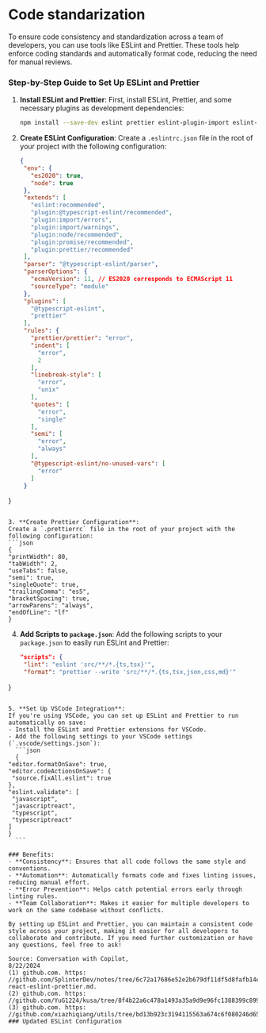 # Code standarization
To ensure code consistency and standardization across a team of developers, you can use tools like ESLint and Prettier. These tools help enforce coding standards and automatically format code, reducing the need for manual reviews.

### Step-by-Step Guide to Set Up ESLint and Prettier

1. **Install ESLint and Prettier**:
   First, install ESLint, Prettier, and some necessary plugins as development dependencies:
   ```bash
   npm install --save-dev eslint prettier eslint-plugin-import eslint-plugin-node eslint-plugin-promise eslint-plugin-standard eslint-config-prettier eslint-plugin-prettier
   ```

2. **Create ESLint Configuration**:
   Create a `.eslintrc.json` file in the root of your project with the following configuration:
   ```json
   {
    "env": {
      "es2020": true,
      "node": true
    },
    "extends": [
      "eslint:recommended",
      "plugin:@typescript-eslint/recommended",
      "plugin:import/errors",
      "plugin:import/warnings",
      "plugin:node/recommended",
      "plugin:promise/recommended",
      "plugin:prettier/recommended"
    ],
    "parser": "@typescript-eslint/parser",
    "parserOptions": {
      "ecmaVersion": 11, // ES2020 corresponds to ECMAScript 11
      "sourceType": "module"
    },
    "plugins": [
      "@typescript-eslint",
      "prettier"
    ],
    "rules": {
      "prettier/prettier": "error",
      "indent": [
        "error",
        2
      ],
      "linebreak-style": [
        "error",
        "unix"
      ],
      "quotes": [
        "error",
        "single"
      ],
      "semi": [
        "error",
        "always"
      ],
      "@typescript-eslint/no-unused-vars": [
        "error"
      ]
    }
  }
   ```

3. **Create Prettier Configuration**:
   Create a `.prettierrc` file in the root of your project with the following configuration:
   ```json
   {
  "printWidth": 80,
  "tabWidth": 2,
  "useTabs": false,
  "semi": true,
  "singleQuote": true,
  "trailingComma": "es5",
  "bracketSpacing": true,
  "arrowParens": "always",
  "endOfLine": "lf"
}
   ```

4. **Add Scripts to `package.json`**:
   Add the following scripts to your `package.json` to easily run ESLint and Prettier:
   ```json
   "scripts": {
    "lint": "eslint 'src/**/*.{ts,tsx}'",
    "format": "prettier --write 'src/**/*.{ts,tsx,json,css,md}'"
  }
   ```

5. **Set Up VSCode Integration**:
   If you're using VSCode, you can set up ESLint and Prettier to run automatically on save:
   - Install the ESLint and Prettier extensions for VSCode.
   - Add the following settings to your VSCode settings (`.vscode/settings.json`):
     ```json
     {
  "editor.formatOnSave": true,
  "editor.codeActionsOnSave": {
    "source.fixAll.eslint": true
  },
  "eslint.validate": [
    "javascript",
    "javascriptreact",
    "typescript",
    "typescriptreact"
  ]
}
     ```

### Benefits:
- **Consistency**: Ensures that all code follows the same style and conventions.
- **Automation**: Automatically formats code and fixes linting issues, reducing manual effort.
- **Error Prevention**: Helps catch potential errors early through linting rules.
- **Team Collaboration**: Makes it easier for multiple developers to work on the same codebase without conflicts.

By setting up ESLint and Prettier, you can maintain a consistent code style across your project, making it easier for all developers to collaborate and contribute. If you need further customization or have any questions, feel free to ask!

Source: Conversation with Copilot,
8/22/2024
(1) github.com. https: //github.com/SplinterDev/notes/tree/6c72a17686e52e2b679df11df5d8fafb14e081e7/ts-react-eslint-prettier.md.
(2) github.com. https: //github.com/YuG1224/kusa/tree/8f4b22a6c478a1493a35a9d9e96fc1388399c899/.eslintrc.js.
(3) github.com. https: //github.com/xiazhiqiang/utils/tree/bd13b923c3194115563a674c6f080246d65ffbc2/.eslintrc.js.
### Updated ESLint Configuration
